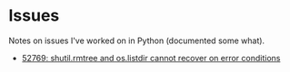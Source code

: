 # Issues

Notes on issues I've worked on in Python (documented some what).

- [52769: shutil.rmtree and os.listdir cannot recover on error conditions](52769/readme.md)
